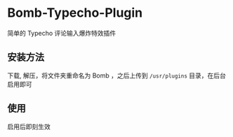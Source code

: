 # Bomb-Typecho-Plugin
简单的 Typecho 评论输入爆炸特效插件

## 安装方法
下载, 解压，将文件夹重命名为 Bomb ，之后上传到 `/usr/plugins` 目录，在后台启用即可

## 使用
启用后即刻生效

